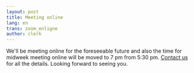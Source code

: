```yaml
---
layout: post
title: Meeting online
lang: en
trans: zoom_enligne
author: clerk
---
```

We'll be meeting online for the foreseeable future and also the time for midweek meeting online will be moved to 7 pm from 5:30 pm. [Contact us](contact.html) for all the details. Looking forward to seeing you.

